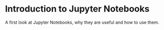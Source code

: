 # Introduction to Jupyter Notebooks
A first look at Jupyter Notebooks, why they are useful and how to use them.
